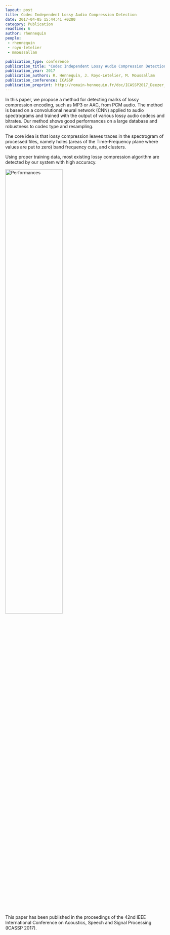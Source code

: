 ```yaml
---
layout: post
title: Codec Independent Lossy Audio Compression Detection
date: 2017-04-05 15:44:41 +0200
category: Publication
readtime: 6
author: rhennequin
people:
 - rhennequin
 - royo-letelier
 - mmoussallam

publication_type: conference
publication_title: "Codec Independent Lossy Audio Compression Detection"
publication_year: 2017
publication_authors: R. Hennequin, J. Royo-Letelier, M. Moussallam
publication_conference: ICASSP
publication_preprint: http://romain-hennequin.fr/doc/ICASSP2017_Deezer_quality_estimation.pdf
---
```


In this paper, we propose a method for detecting marks of lossy compression encoding, such as MP3 or AAC, from PCM audio. The
method is based on a convolutional neural network (CNN) applied
to audio spectrograms and trained with the output of various lossy
audio codecs and bitrates. Our method shows good performances on
a large database and robustness to codec type and resampling.

The core idea is that lossy compression leaves traces in the spectrogram of processed files, namely holes (areas of the Time-Frequency plane where values are put to zero) band frequency cuts, and clusters.

Using proper training data, most existing lossy compression algorithm are detected by our system with high accuracy.

<div class="publication-illustration">
    <img
        style="width: 60%;"
        src="{{ '/static/images/publis/hennequin17icassp/spectro_artefacts.png' | prepend: site.url }}"
        alt="Performances"/>
</div>

This paper has been published in the proceedings of the 42nd IEEE International Conference on Acoustics, Speech and Signal Processing (ICASSP 2017).
